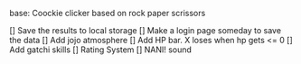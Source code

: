 base: Coockie clicker based on rock paper scrissors

[] Save the results to local storage
[] Make a login page someday to save the data
[] Add jojo atmosphere
[] Add HP bar. X loses when hp gets <= 0
[] Add gatchi skills
[] Rating System
[] NANI! sound
